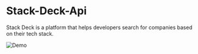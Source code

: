 # Stack-Deck-Api 
Stack Deck is a platform that helps developers search for companies based on their tech stack.


![Demo](/static/images/demo.gif)